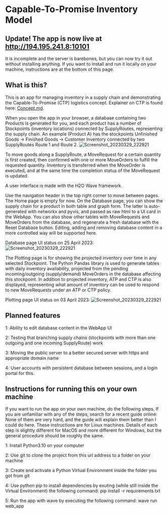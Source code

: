 # Capable-To-Promise Inventory Model

## Update! The app is now live at http://194.195.241.8:10101
It is incomplete and the server is barebones, but you can now try it out without installing anything. If you want to install and run it locally on your machine, instructions are at the bottom of this page. 


## What is this? 

This is an app for managing inventory in a supply chain and demonstrating the Capable-To-Promise (CTP) logistics concept. Explainer on CTP is found here: [Concept.md](https://github.com/jensdanb/ctp_dashboard/blob/master/Concept.md). 


When you open the app in your browser, a database containing two Products is generated for you, and each product has a number of Stockpoints (inventory locations) connected by SupplyRoutes, representing the supply chain. An example (Product A) has the stockpoints Unfinished Goods -> Finished Goods -> Customer Inventory connected by two SupplyRoutes Route 1 and Route 2. 
![Screenshot_20230329_222921](https://user-images.githubusercontent.com/56897399/235258216-aad1b400-fd54-4656-aecc-5ba6a60a8b45.png)


To move goods along a SupplyRoute, a MoveRequest for a certain quantity is first created, then confirmed with one or more MoveOrders to fulfill the requested quantity. Inventory is transferred when the MoveOrder is executed, and at the same time the completion status of the MoveRequest is updated. 

A user interface is made with the H2O Wave framework. 

Use the navigation header in the top right corner to move between pages. The Home page is empty for now. 
On the Database page, you can show the supply chain for a product in both table and graph form. The latter is auto-generated with networkx and pyvis, and passed as raw html to a UI card in the WebApp. You can also show other tables with MoveRequests and MoveOrders from the database, and regenerate a fresh database with the Reset Database button. Editing, adding and removing database content in a more controlled way will be supported here. 

Database page UI status on 25 April 2023: 
![Screenshot_20230329_222921](https://user-images.githubusercontent.com/56897399/234341586-769695ed-3f06-4ad5-a5ff-fd0cd92c9114.png)


The Plotting page is for showing the projected inventory over time in any selected Stockpoint. The Python Pandas library is used to generate tables with daily inventory availability, projected from the pending incoming/outgoing (supply/demand) MoveOrders in the database affecting this stockpoint. In addition to projected inventory, ATP and CTP is also displayed, representing what amount of inventory can be used to respond to new MoveRequests under an ATP or CTP policy. 

Plotting page UI status on 03 April 2023: 
![Screenshot_20230329_222921](https://user-images.githubusercontent.com/56897399/232503928-e8cc57bf-c325-4bb5-8553-36a3407818b8.png)

## Planned features
1: Ability to edit database content in the WebApp UI


2: Testing that branching supply chains (stockpoints with more than one outgoing and one incoming SupplyRoute) work


3: Moving the public server to a better secured server with https and appropriate domain name


4: User accounts with persistent database between sessions, and a login portal for this. 


## Instructions for running this on your own machine

If you want to run the app on your own machine, do the following steps. If you are unfamiliar with any of the steps, search for a recent guide online: None of them are very hard, and the guide will explain them better than I could do here. These instructions are for Linux machines. Details of each step is slightly different for MacOS and more different for Windows, but the general procedure should be roughly the same. 

1: Install Python3.10 on your computer


2: Use git to clone the project from this url address to a folder on your machine


3: Create and activate a Python Virtual Environment inside the folder you got from git


4: Use python pip to install dependencies by exuting (while still inside the Virtual Environment) the following command: pip install -r requirements.txt


5: Run the app with wave by executing the following command: wave run web_app

